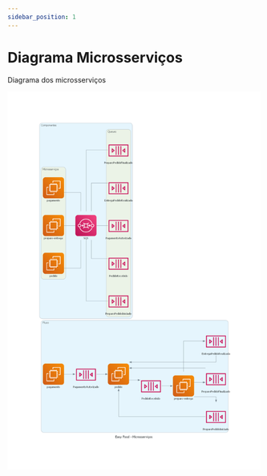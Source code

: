 ```yaml
---
sidebar_position: 1
---
```


# Diagrama Microsserviços

Diagrama dos microsserviços

![](./../../../../static/img/arquitetura/diagramas/microsservicos/diagrama_microsservicos.png)